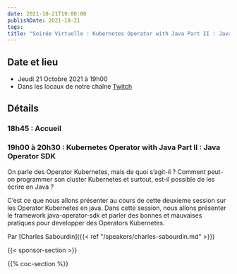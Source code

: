 ```yaml
---
date: 2021-10-21T19:00:00
publishDate: 2021-10-21
tags:
title: "Soirée Virtuelle : Kubernetes Operator with Java Part II : Java Operator SDK" 
---
```

## Date et lieu

* Jeudi 21 Octobre 2021 à 19h00
* Dans les locaux de notre chaîne [Twitch](https://www.twitch.tv/parisjug)

## Détails

### 18h45 : Accueil

### 19h00 à 20h30 : Kubernetes Operator with Java Part II : Java Operator SDK

On parle des Operator Kubernetes, mais de quoi s’agit-il ? Comment peut-on programmer son cluster Kubernetes et surtout, est-il possible de les écrire en Java ?

C’est ce que nous allons présenter au cours de cette deuxieme session sur les Operator Kubernetes en java. Dans cette session, nous allons présenter le framework java-operator-sdk et parler des bonnes et mauvaises pratiques pour developper des Operators Kubernetes.

Par [Charles Sabourdin]({{< ref "/speakers/charles-sabourdin.md" >}}) 

{{< sponsor-section >}}

{{% coc-section %}}
